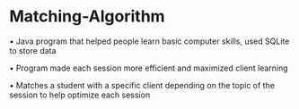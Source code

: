 # Matching-Algorithm

• Java program that helped people learn basic computer skills, used SQLite to store data

• Program made each session more efficient and maximized client learning

• Matches a student with a specific client depending on the topic of the session to help optimize each session

